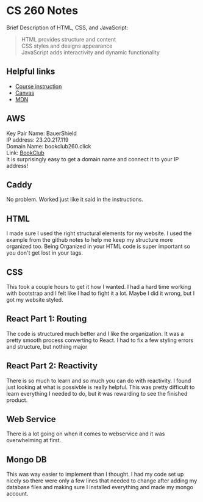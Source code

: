 # CS 260 Notes

Brief Description of HTML, CSS, and JavaScript:
> HTML provides structure and content\
> CSS styles and designs appearance\
> JavaScript adds interactivity and dynamic functionality

## Helpful links

- [Course instruction](https://github.com/webprogramming260)
- [Canvas](https://byu.instructure.com)
- [MDN](https://developer.mozilla.org)

## AWS

Key Pair Name: BauerShield\
IP address: 23.20.217.119\
Domain Name: bookclub260.click\
Link: [BookClub](https://bookclub260.click)\
It is surprisingly easy to get a domain name and connect it to your IP address!

## Caddy

No problem. Worked just like it said in the instructions.

## HTML

I made sure I used the right structural elements for my website. I used the example from the github notes to help me keep my structure more organized too. Being Organized in your HTML code is super important so you don't get lost in your tags.

## CSS

This took a couple hours to get it how I wanted. I had a hard time working with bootstrap and I felt like I had to fight it a lot. Maybe I did it wrong, but I got my website styled.

## React Part 1: Routing

The code is structured much better and I like the organization. It was a pretty smooth process converting to React. I had to fix a few styling errors and structure, but nothing major

## React Part 2: Reactivity

There is so much to learn and so much you can do with reactivity. I found just looking at what is possivble is really helpful. This was pretty difficult to learn everything I needed to do, but it was rewarding to see the finished product.

## Web Service

There is a lot going on when it comes to webservice and it was overwhelming at first.

## Mongo DB

This was way easier to implement than I thought. I had my code set up nicely so there were only a few lines that needed to change after adding my database files and making sure I installed everything and made my mongo account.